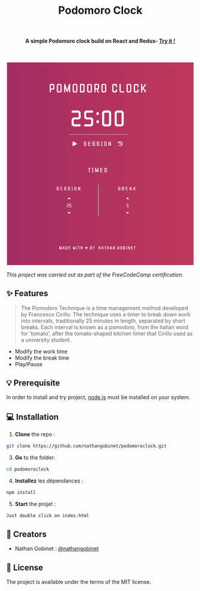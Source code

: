 <h1 align="center">
  Podomoro Clock
</h1>
<br>
<h4 align="center">A simple Podomoro clock build on React and Redux- <a href="https://nathangobinet.github.io/podomoroclock/">Try it !</h4>
<br>
<p align="center">
  <img src="https://raw.githubusercontent.com/nathangobinet/podomoroclock/master/ressources/screen.PNG" alt="Podomoro clock" width="500"></a>
</p>

*This project was carried out as part of the FreeCodeCamp certification.*

## ✨ Features

> The Pomodoro Technique is a time management method developed by Francesco Cirillo. The technique uses a timer to break down work into intervals, traditionally 25 minutes in length, separated by short breaks. Each interval is known as a pomodoro, from the Italian word for 'tomato', after the tomato-shaped kitchen timer that Cirillo used as a university student.

* Modify the work time
* Modify the break time 
* Play/Pause

## 💡 Prerequisite 
In order to install and try project, [node.js](https://www.nodejs.org/) must be installed on your system.
  
## 💻 Installation 
1. __Clone__ the repo :
```bash
git clone https://github.com/nathangobinet/podomoroclock.git
```
3. __Go__ to the folder:
```bash
cd podomoroclock
```
4. __Installez__ les dépendances :
```bash
npm install
```
5. __Start__ the projet :
```bash
Just double click on index.html
```

## 👤 Creators 
* Nathan Gobinet : [@nathangobinet](https://github.com/nathangobinet)

## 📘 License
The project is available under the terms of the MIT license.
